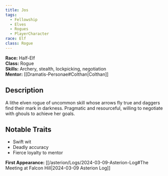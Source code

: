 ```yaml
---
title: Jos
tags:
  - Fellowship
  - Elves
  - Rogues
  - PlayerCharacter
race: Elf
class: Rogue
---
```


**Race:** Half-Elf  
**Class:** Rogue  
**Skills:** Archery, stealth, lockpicking, negotiation  
**Mentor:** [[Dramatis-Personae#Colthan|Colthan]]

## Description
A lithe elven rogue of uncommon skill whose arrows fly true and daggers find their mark in darkness. Pragmatic and resourceful, willing to negotiate with ghouls to achieve her goals.

## Notable Traits
- Swift wit
- Deadly accuracy
- Fierce loyalty to mentor

**First Appearance:** [[/asterion/Logs/2024-03-09-Asterion-Log#The Meeting at Falcon Hill|2024-03-09 Asterion Log]]
